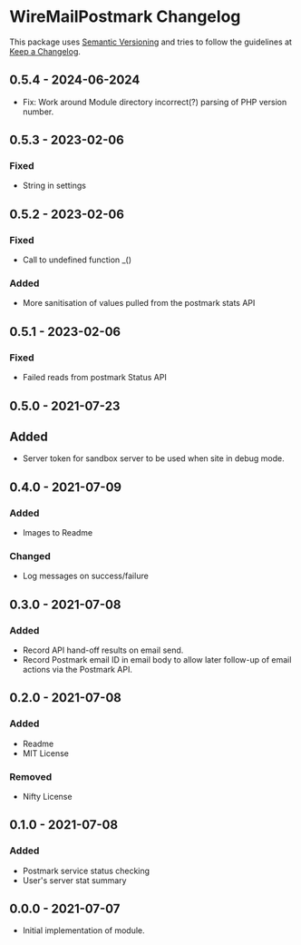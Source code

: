 # **WireMailPostmark Changelog**

This package uses [Semantic Versioning] and tries to follow the guidelines at [Keep a Changelog].

## 0.5.4 - 2024-06-2024

-   Fix: Work around Module directory incorrect(?) parsing of PHP version number.

## 0.5.3 - 2023-02-06

### Fixed

-   String in settings

## 0.5.2 - 2023-02-06

### Fixed

-   Call to undefined function \_()

### Added

-   More sanitisation of values pulled from the postmark stats API

## 0.5.1 - 2023-02-06

### Fixed

-   Failed reads from postmark Status API

## 0.5.0 - 2021-07-23

## Added

-   Server token for sandbox server to be used when site in debug mode.

## 0.4.0 - 2021-07-09

### Added

-   Images to Readme

### Changed

-   Log messages on success/failure

## 0.3.0 - 2021-07-08

### Added

-   Record API hand-off results on email send.
-   Record Postmark email ID in email body to allow later
    follow-up of email actions via the Postmark API.

## 0.2.0 - 2021-07-08

### Added

-   Readme
-   MIT License

### Removed

-   Nifty License

## 0.1.0 - 2021-07-08

### Added

-   Postmark service status checking
-   User's server stat summary

## 0.0.0 - 2021-07-07

-   Initial implementation of module.

[semantic versioning]: https://semver.org/spec/v2.0.0.html
[keep a changelog]: http://keepachangelog.com/en/1.0.0/

